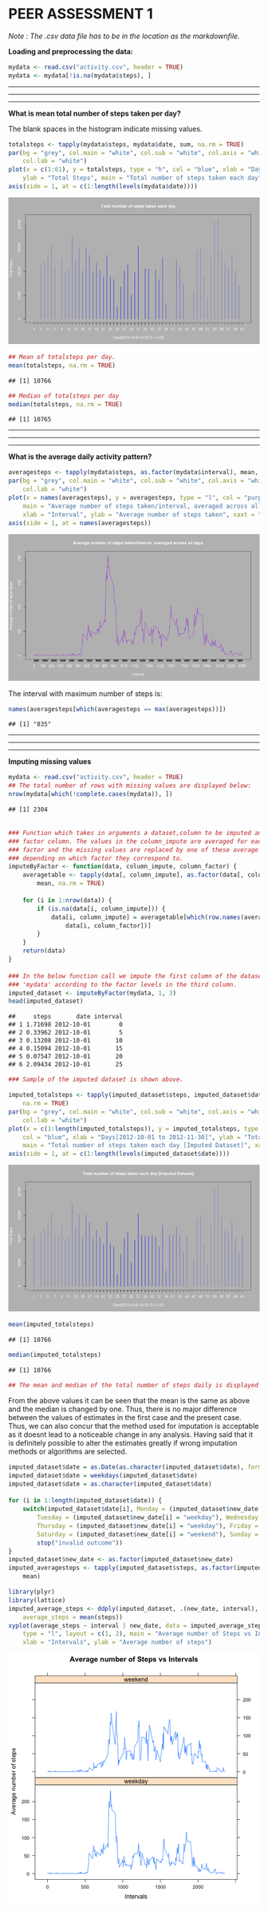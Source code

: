 PEER ASSESSMENT 1
==========

*Note : The .csv data file has to be in the location as the markdownfile.*

**Loading and preprocessing the data:**

```r
mydata <- read.csv("activity.csv", header = TRUE)
mydata <- mydata[!is.na(mydata$steps), ]
```

--------------------------------------
--------------------------------------
--------------------------------------

**What is mean total number of steps taken per day?**

The blank spaces in the histogram indicate missing values.

```r
totalsteps <- tapply(mydata$steps, mydata$date, sum, na.rm = TRUE)
par(bg = "grey", col.main = "white", col.sub = "white", col.axis = "white", 
    col.lab = "white")
plot(x = c(1:61), y = totalsteps, type = "h", col = "blue", xlab = "Days[2012-10-01 to 2012-11-30]", 
    ylab = "Total Steps", main = "Total number of steps taken each day", xaxt = "n")
axis(side = 1, at = c(1:length(levels(mydata$date))))
```

![plot of chunk unnamed-chunk-2](figure/unnamed-chunk-2.png) 

```r
## Mean of totalsteps per day.
mean(totalsteps, na.rm = TRUE)
```

```
## [1] 10766
```

```r
## Median of totalsteps per day
median(totalsteps, na.rm = TRUE)
```

```
## [1] 10765
```

--------------------------------------
--------------------------------------
--------------------------------------

**What is the average daily activity pattern?**

```r
averagesteps <- tapply(mydata$steps, as.factor(mydata$interval), mean, na.rm = TRUE)
par(bg = "grey", col.main = "white", col.sub = "white", col.axis = "white", 
    col.lab = "white")
plot(x = names(averagesteps), y = averagesteps, type = "l", col = "purple", 
    main = "Average number of steps taken/interval, averaged across all days", 
    xlab = "Interval", ylab = "Average number of steps taken", xaxt = "n")
axis(side = 1, at = names(averagesteps))
```

![plot of chunk unnamed-chunk-3](figure/unnamed-chunk-3.png) 


The interval with maximum number of steps is:

```r
names(averagesteps[which(averagesteps == max(averagesteps))])
```

```
## [1] "835"
```

--------------------------------------
--------------------------------------
--------------------------------------

**Imputing missing values**

```r
mydata <- read.csv("activity.csv", header = TRUE)
## The total number of rows with missing values are displayed below:
nrow(mydata[which(!complete.cases(mydata)), ])
```

```
## [1] 2304
```

```r

### Function which takes in arguments a dataset,column to be imputed and a
### factor column. The values in the column_impute are averaged for each
### factor and the missing values are replaced by one of these average values
### depending on which factor they correspond to.
imputeByFactor <- function(data, column_impute, column_factor) {
    averagetable <- tapply(data[, column_impute], as.factor(data[, column_factor]), 
        mean, na.rm = TRUE)
    
    for (i in 1:nrow(data)) {
        if (is.na(data[i, column_impute])) {
            data[i, column_impute] = averagetable[which(row.names(averagetable) == 
                data[i, column_factor])]
        }
    }
    return(data)
}

### In the below function call we impute the first column of the dataset named
### 'mydata' according to the factor levels in the third column.
imputed_dataset <- imputeByFactor(mydata, 1, 3)
head(imputed_dataset)
```

```
##     steps       date interval
## 1 1.71698 2012-10-01        0
## 2 0.33962 2012-10-01        5
## 3 0.13208 2012-10-01       10
## 4 0.15094 2012-10-01       15
## 5 0.07547 2012-10-01       20
## 6 2.09434 2012-10-01       25
```

```r
### Sample of the imputed dataset is shown above.
```



```r
imputed_totalsteps <- tapply(imputed_dataset$steps, imputed_dataset$date, sum, 
    na.rm = TRUE)
par(bg = "grey", col.main = "white", col.sub = "white", col.axis = "white", 
    col.lab = "white")
plot(x = c(1:length(imputed_totalsteps)), y = imputed_totalsteps, type = "h", 
    col = "blue", xlab = "Days[2012-10-01 to 2012-11-30]", ylab = "Total Steps", 
    main = "Total number of steps taken each day [Imputed Dataset]", xaxt = "n")
axis(side = 1, at = c(1:length(levels(imputed_dataset$date))))
```

![plot of chunk unnamed-chunk-6](figure/unnamed-chunk-6.png) 

```r
mean(imputed_totalsteps)
```

```
## [1] 10766
```

```r
median(imputed_totalsteps)
```

```
## [1] 10766
```

```r
## The mean and median of the total number of steps daily is displayed above.
```


From the above values it can be seen that the mean is the same as above and the median is changed by one. Thus, there is no major difference between the values of estimates in the first case and the present case. Thus, we can also concur that the method used for imputation is acceptable as it doesnt lead to a noticeable change in any analysis. Having said that it is definitely possible to alter the estimates greatly if wrong imputation methods or algorithms are selected.


```r
imputed_dataset$date = as.Date(as.character(imputed_dataset$date), format = "%Y-%m-%d")
imputed_dataset$date = weekdays(imputed_dataset$date)
imputed_dataset$date = as.character(imputed_dataset$date)

for (i in 1:length(imputed_dataset$date)) {
    switch(imputed_dataset$date[i], Monday = (imputed_dataset$new_date[i] = "weekday"), 
        Tuesday = (imputed_dataset$new_date[i] = "weekday"), Wednesday = (imputed_dataset$new_date[i] = "weekday"), 
        Thursday = (imputed_dataset$new_date[i] = "weekday"), Friday = (imputed_dataset$new_date[i] = "weekday"), 
        Saturday = (imputed_dataset$new_date[i] = "weekend"), Sunday = (imputed_dataset$new_date[i] = "weekend"), 
        stop("invalid outcome"))
}
imputed_dataset$new_date <- as.factor(imputed_dataset$new_date)
imputed_averagesteps <- tapply(imputed_dataset$steps, as.factor(imputed_dataset$interval), 
    mean)
```



```r
library(plyr)
library(lattice)
imputed_average_steps <- ddply(imputed_dataset, .(new_date, interval), summarize, 
    average_steps = mean(steps))
xyplot(average_steps ~ interval | new_date, data = imputed_average_steps, mfcol = 2, 
    type = "l", layout = c(1, 2), main = "Average number of Steps vs Intervals", 
    xlab = "Intervals", ylab = "Average number of steps")
```

![plot of chunk unnamed-chunk-8](figure/unnamed-chunk-8.png) 
